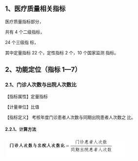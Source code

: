 ## 1、医疗质量相关指标

医疗质量指标部分，

共有 4 个二级指标，

24 个三级指 标，

其中定量指标 22 个，定性指标 2 个，10 个国家监测 指标。

## 2、功能定位（指标 1—7）

### 2.1、门诊人次数与出院人次数比

【指标属性】定量指标 

【计量单位】比值 

【指标定义】 考核年度门诊患者人次数与同期出院患者人次数之 比。

#### 2.2.1、计算方法

![image-20241015100446015](Pic/image-20241015100446015.png)